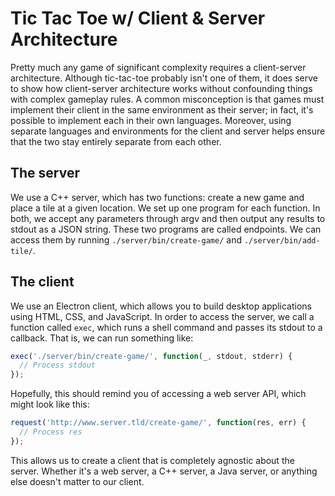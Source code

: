 # Tic Tac Toe w/ Client & Server Architecture

Pretty much any game of significant complexity requires a client-server architecture. Although tic-tac-toe probably isn't one of them, it does serve to show how client-server architecture works without confounding things with complex gameplay rules. A common misconception is that games must implement their client in the same environment as their server; in fact, it's possible to implement each in their own languages. Moreover, using separate languages and environments for the client and server helps ensure that the two stay entirely separate from each other.

## The server

We use a C++ server, which has two functions: create a new game and place a tile at a given location. We set up one program for each function. In both, we accept any parameters through argv and then output any results to stdout as a JSON string. These two programs are called endpoints. We can access them by running `./server/bin/create-game/` and `./server/bin/add-tile/`.

## The client

We use an Electron client, which allows you to build desktop applications using HTML, CSS, and JavaScript. In order to access the server, we call a function called `exec`, which runs a shell command and passes its stdout to a callback. That is, we can run something like:

```JavaScript
exec('./server/bin/create-game/', function(_, stdout, stderr) {
  // Process stdout
});
```

Hopefully, this should remind you of accessing a web server API, which might look like this:

```JavaScript
request('http://www.server.tld/create-game/', function(res, err) {
  // Process res
});
```

This allows us to create a client that is completely agnostic about the server. Whether it's a web server, a C++ server, a Java server, or anything else doesn't matter to our client.
